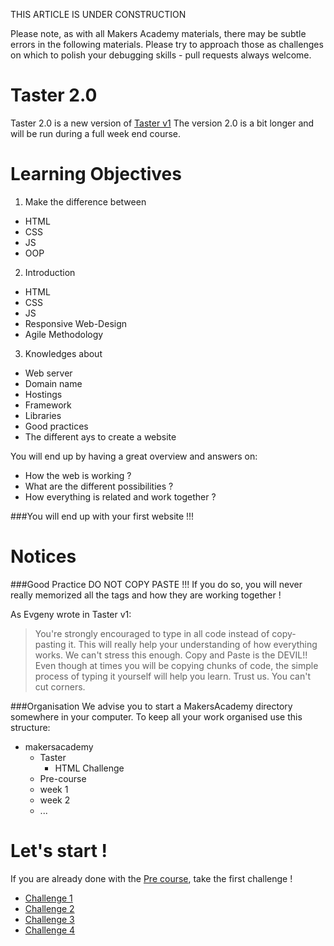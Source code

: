 THIS ARTICLE IS UNDER CONSTRUCTION

Please note, as with all Makers Academy materials, there may be subtle errors in the following materials. Please try to approach those as challenges on which to polish your debugging skills - pull requests always welcome.

Taster 2.0
================
Taster 2.0 is a new version of [Taster v1](https://github.com/makersacademy/Taster/blob/master/post.md "Taster v1")
The version 2.0 is a bit longer and will be run during a full week end course.


Learning Objectives
================

1. Make the difference between
  - HTML
  - CSS
  - JS
  - OOP

2. Introduction
  - HTML
  - CSS
  - JS
  - Responsive Web-Design
  - Agile Methodology

3. Knowledges about
  - Web server
  - Domain name
  - Hostings
  - Framework
  - Libraries
  - Good practices
  - The different ays to create a website

You will end up by having a great overview and answers on:
  - How the web is working ?
  - What are the different possibilities ?
  - How everything is related and work together ?

###You will end up with your first website !!!

Notices
================

###Good Practice
DO NOT COPY PASTE !!!
If you do so, you will never really memorized all the tags and how they are working together !

As Evgeny wrote in Taster v1:
>You're strongly encouraged to type in all code instead of copy-pasting it. This will really help your understanding of how everything works.
We can't stress this enough. Copy and Paste is the DEVIL!! Even though at times you will be copying chunks of code, the simple process of typing it yourself will help you learn. Trust us. You can't cut corners.

###Organisation
We advise you to start a MakersAcademy directory somewhere in your computer.
To keep all your work organised use this structure:
- makersacademy
  - Taster
    - HTML Challenge
  - Pre-course
  - week 1
  - week 2
  - ...

Let's start !
================
If you are already done with the [Pre course](https://github.com/makersacademy/taster2.0/blob/master/pre-course.md "pre course"), take the first challenge !

- [Challenge 1](https://github.com/makersacademy/taster2.0/blob/master/challenge_1.md "Challenge 1")
- [Challenge 2](https://github.com/makersacademy/taster2.0/blob/master/challenge_2.md "Challenge 2")
- [Challenge 3](https://github.com/makersacademy/taster2.0/blob/master/challenge_3.md "Challenge 3")
- [Challenge 4](https://github.com/makersacademy/taster2.0/blob/master/challenge_4.md "Challenge 4")
